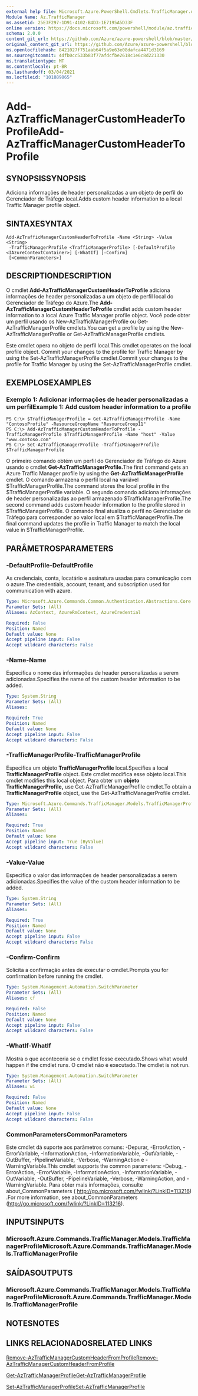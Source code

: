 ```yaml
---
external help file: Microsoft.Azure.PowerShell.Cmdlets.TrafficManager.dll-Help.xml
Module Name: Az.TrafficManager
ms.assetid: 25E3F297-1D91-4102-B4D3-1E7195A5D33F
online version: https://docs.microsoft.com/powershell/module/az.trafficmanager/add-aztrafficmanagercustomheadertoprofile
schema: 2.0.0
content_git_url: https://github.com/Azure/azure-powershell/blob/master/src/TrafficManager/TrafficManager/help/Add-AzTrafficManagerCustomHeaderToProfile.md
original_content_git_url: https://github.com/Azure/azure-powershell/blob/master/src/TrafficManager/TrafficManager/help/Add-AzTrafficManagerCustomHeaderToProfile.md
ms.openlocfilehash: 8421027f751aab64f5a9e63e08dafca4471d3169
ms.sourcegitcommit: 4dfb0cc533b83f77afdcfbe2618c1e6c8d221330
ms.translationtype: MT
ms.contentlocale: pt-BR
ms.lasthandoff: 03/04/2021
ms.locfileid: "101889865"
---
```

# <span data-ttu-id="2b7b5-101">Add-AzTrafficManagerCustomHeaderToProfile</span><span class="sxs-lookup"><span data-stu-id="2b7b5-101">Add-AzTrafficManagerCustomHeaderToProfile</span></span>

## <span data-ttu-id="2b7b5-102">SYNOPSIS</span><span class="sxs-lookup"><span data-stu-id="2b7b5-102">SYNOPSIS</span></span>
<span data-ttu-id="2b7b5-103">Adiciona informações de header personalizadas a um objeto de perfil do Gerenciador de Tráfego local.</span><span class="sxs-lookup"><span data-stu-id="2b7b5-103">Adds custom header information to a local Traffic Manager profile object.</span></span>

## <span data-ttu-id="2b7b5-104">SINTAXE</span><span class="sxs-lookup"><span data-stu-id="2b7b5-104">SYNTAX</span></span>

```
Add-AzTrafficManagerCustomHeaderToProfile -Name <String> -Value <String>
 -TrafficManagerProfile <TrafficManagerProfile> [-DefaultProfile <IAzureContextContainer>] [-WhatIf] [-Confirm]
 [<CommonParameters>]
```

## <span data-ttu-id="2b7b5-105">DESCRIPTION</span><span class="sxs-lookup"><span data-stu-id="2b7b5-105">DESCRIPTION</span></span>
<span data-ttu-id="2b7b5-106">O cmdlet **Add-AzTrafficManagerCustomHeaderToProfile** adiciona informações de header personalizadas a um objeto de perfil local do Gerenciador de Tráfego do Azure.</span><span class="sxs-lookup"><span data-stu-id="2b7b5-106">The **Add-AzTrafficManagerCustomHeaderToProfile** cmdlet adds custom header information to a local Azure Traffic Manager profile object.</span></span>
<span data-ttu-id="2b7b5-107">Você pode obter um perfil usando os New-AzTrafficManagerProfile ou Get-AzTrafficManagerProfile cmdlets.</span><span class="sxs-lookup"><span data-stu-id="2b7b5-107">You can get a profile by using the New-AzTrafficManagerProfile or Get-AzTrafficManagerProfile cmdlets.</span></span>

<span data-ttu-id="2b7b5-108">Este cmdlet opera no objeto de perfil local.</span><span class="sxs-lookup"><span data-stu-id="2b7b5-108">This cmdlet operates on the local profile object.</span></span>
<span data-ttu-id="2b7b5-109">Commit your changes to the profile for Traffic Manager by using the Set-AzTrafficManagerProfile cmdlet.</span><span class="sxs-lookup"><span data-stu-id="2b7b5-109">Commit your changes to the profile for Traffic Manager by using the Set-AzTrafficManagerProfile cmdlet.</span></span>

## <span data-ttu-id="2b7b5-110">EXEMPLOS</span><span class="sxs-lookup"><span data-stu-id="2b7b5-110">EXAMPLES</span></span>

### <span data-ttu-id="2b7b5-111">Exemplo 1: Adicionar informações de header personalizadas a um perfil</span><span class="sxs-lookup"><span data-stu-id="2b7b5-111">Example 1: Add custom header information to a profile</span></span>
```
PS C:\> $TrafficManagerProfile = Get-AzTrafficManagerProfile -Name "ContosoProfile" -ResourceGroupName "ResourceGroup11"
PS C:\> Add-AzTrafficManagerCustomHeaderToProfile -TrafficManagerProfile $TrafficManagerProfile -Name "host" -Value "www.contoso.com"
PS C:\> Set-AzTrafficManagerProfile -TrafficManagerProfile $TrafficManagerProfile
```

<span data-ttu-id="2b7b5-112">O primeiro comando obtém um perfil do Gerenciador de Tráfego do Azure usando o cmdlet **Get-AzTrafficManagerProfile.**</span><span class="sxs-lookup"><span data-stu-id="2b7b5-112">The first command gets an Azure Traffic Manager profile by using the **Get-AzTrafficManagerProfile** cmdlet.</span></span>
<span data-ttu-id="2b7b5-113">O comando armazena o perfil local na variável $TrafficManagerProfile.</span><span class="sxs-lookup"><span data-stu-id="2b7b5-113">The command stores the local profile in the $TrafficManagerProfile variable.</span></span>
<span data-ttu-id="2b7b5-114">O segundo comando adiciona informações de header personalizadas ao perfil armazenado $TrafficManagerProfile.</span><span class="sxs-lookup"><span data-stu-id="2b7b5-114">The second command adds custom header information to the profile stored in $TrafficManagerProfile.</span></span>
<span data-ttu-id="2b7b5-115">O comando final atualiza o perfil no Gerenciador de Tráfego para corresponder ao valor local em $TrafficManagerProfile.</span><span class="sxs-lookup"><span data-stu-id="2b7b5-115">The final command updates the profile in Traffic Manager to match the local value in $TrafficManagerProfile.</span></span>

## <span data-ttu-id="2b7b5-116">PARÂMETROS</span><span class="sxs-lookup"><span data-stu-id="2b7b5-116">PARAMETERS</span></span>

### <span data-ttu-id="2b7b5-117">-DefaultProfile</span><span class="sxs-lookup"><span data-stu-id="2b7b5-117">-DefaultProfile</span></span>
<span data-ttu-id="2b7b5-118">As credenciais, conta, locatário e assinatura usadas para comunicação com o azure.</span><span class="sxs-lookup"><span data-stu-id="2b7b5-118">The credentials, account, tenant, and subscription used for communication with azure.</span></span>

```yaml
Type: Microsoft.Azure.Commands.Common.Authentication.Abstractions.Core.IAzureContextContainer
Parameter Sets: (All)
Aliases: AzContext, AzureRmContext, AzureCredential

Required: False
Position: Named
Default value: None
Accept pipeline input: False
Accept wildcard characters: False
```

### <span data-ttu-id="2b7b5-119">-Name</span><span class="sxs-lookup"><span data-stu-id="2b7b5-119">-Name</span></span>
<span data-ttu-id="2b7b5-120">Especifica o nome das informações de header personalizadas a serem adicionadas.</span><span class="sxs-lookup"><span data-stu-id="2b7b5-120">Specifies the name of the custom header information to be added.</span></span>

```yaml
Type: System.String
Parameter Sets: (All)
Aliases:

Required: True
Position: Named
Default value: None
Accept pipeline input: False
Accept wildcard characters: False
```

### <span data-ttu-id="2b7b5-121">-TrafficManagerProfile</span><span class="sxs-lookup"><span data-stu-id="2b7b5-121">-TrafficManagerProfile</span></span>
<span data-ttu-id="2b7b5-122">Especifica um objeto **TrafficManagerProfile** local.</span><span class="sxs-lookup"><span data-stu-id="2b7b5-122">Specifies a local **TrafficManagerProfile** object.</span></span>
<span data-ttu-id="2b7b5-123">Este cmdlet modifica esse objeto local.</span><span class="sxs-lookup"><span data-stu-id="2b7b5-123">This cmdlet modifies this local object.</span></span>
<span data-ttu-id="2b7b5-124">Para obter um **objeto TrafficManagerProfile,** use Get-AzTrafficManagerProfile cmdlet.</span><span class="sxs-lookup"><span data-stu-id="2b7b5-124">To obtain a **TrafficManagerProfile** object, use the Get-AzTrafficManagerProfile cmdlet.</span></span>

```yaml
Type: Microsoft.Azure.Commands.TrafficManager.Models.TrafficManagerProfile
Parameter Sets: (All)
Aliases:

Required: True
Position: Named
Default value: None
Accept pipeline input: True (ByValue)
Accept wildcard characters: False
```

### <span data-ttu-id="2b7b5-125">-Value</span><span class="sxs-lookup"><span data-stu-id="2b7b5-125">-Value</span></span>
<span data-ttu-id="2b7b5-126">Especifica o valor das informações de header personalizadas a serem adicionadas.</span><span class="sxs-lookup"><span data-stu-id="2b7b5-126">Specifies the value of the custom header information to be added.</span></span>

```yaml
Type: System.String
Parameter Sets: (All)
Aliases:

Required: True
Position: Named
Default value: None
Accept pipeline input: False
Accept wildcard characters: False
```

### <span data-ttu-id="2b7b5-127">-Confirm</span><span class="sxs-lookup"><span data-stu-id="2b7b5-127">-Confirm</span></span>
<span data-ttu-id="2b7b5-128">Solicita a confirmação antes de executar o cmdlet.</span><span class="sxs-lookup"><span data-stu-id="2b7b5-128">Prompts you for confirmation before running the cmdlet.</span></span>

```yaml
Type: System.Management.Automation.SwitchParameter
Parameter Sets: (All)
Aliases: cf

Required: False
Position: Named
Default value: None
Accept pipeline input: False
Accept wildcard characters: False
```

### <span data-ttu-id="2b7b5-129">-WhatIf</span><span class="sxs-lookup"><span data-stu-id="2b7b5-129">-WhatIf</span></span>
<span data-ttu-id="2b7b5-130">Mostra o que aconteceria se o cmdlet fosse executado.</span><span class="sxs-lookup"><span data-stu-id="2b7b5-130">Shows what would happen if the cmdlet runs.</span></span> <span data-ttu-id="2b7b5-131">O cmdlet não é executado.</span><span class="sxs-lookup"><span data-stu-id="2b7b5-131">The cmdlet is not run.</span></span>

```yaml
Type: System.Management.Automation.SwitchParameter
Parameter Sets: (All)
Aliases: wi

Required: False
Position: Named
Default value: None
Accept pipeline input: False
Accept wildcard characters: False
```

### <span data-ttu-id="2b7b5-132">CommonParameters</span><span class="sxs-lookup"><span data-stu-id="2b7b5-132">CommonParameters</span></span>
<span data-ttu-id="2b7b5-133">Este cmdlet dá suporte aos parâmetros comuns: -Depurar, -ErrorAction, -ErrorVariable, -InformationAction, -InformationVariable, -OutVariable, -OutBuffer, -PipelineVariable, -Verbose, -WarningAction e -WarningVariable.</span><span class="sxs-lookup"><span data-stu-id="2b7b5-133">This cmdlet supports the common parameters: -Debug, -ErrorAction, -ErrorVariable, -InformationAction, -InformationVariable, -OutVariable, -OutBuffer, -PipelineVariable, -Verbose, -WarningAction, and -WarningVariable.</span></span> <span data-ttu-id="2b7b5-134">Para obter mais informações, consulte about_CommonParameters ( http://go.microsoft.com/fwlink/?LinkID=113216) .</span><span class="sxs-lookup"><span data-stu-id="2b7b5-134">For more information, see about_CommonParameters (http://go.microsoft.com/fwlink/?LinkID=113216).</span></span>

## <span data-ttu-id="2b7b5-135">INPUTS</span><span class="sxs-lookup"><span data-stu-id="2b7b5-135">INPUTS</span></span>

### <span data-ttu-id="2b7b5-136">Microsoft.Azure.Commands.TrafficManager.Models.TrafficManagerProfile</span><span class="sxs-lookup"><span data-stu-id="2b7b5-136">Microsoft.Azure.Commands.TrafficManager.Models.TrafficManagerProfile</span></span>

## <span data-ttu-id="2b7b5-137">SAÍDAS</span><span class="sxs-lookup"><span data-stu-id="2b7b5-137">OUTPUTS</span></span>

### <span data-ttu-id="2b7b5-138">Microsoft.Azure.Commands.TrafficManager.Models.TrafficManagerProfile</span><span class="sxs-lookup"><span data-stu-id="2b7b5-138">Microsoft.Azure.Commands.TrafficManager.Models.TrafficManagerProfile</span></span>

## <span data-ttu-id="2b7b5-139">NOTES</span><span class="sxs-lookup"><span data-stu-id="2b7b5-139">NOTES</span></span>

## <span data-ttu-id="2b7b5-140">LINKS RELACIONADOS</span><span class="sxs-lookup"><span data-stu-id="2b7b5-140">RELATED LINKS</span></span>

[<span data-ttu-id="2b7b5-141">Remove-AzTrafficManagerCustomHeaderFromProfile</span><span class="sxs-lookup"><span data-stu-id="2b7b5-141">Remove-AzTrafficManagerCustomHeaderFromProfile</span></span>](./Remove-AzTrafficManagerCustomHeaderFromProfile.md)

[<span data-ttu-id="2b7b5-142">Get-AzTrafficManagerProfile</span><span class="sxs-lookup"><span data-stu-id="2b7b5-142">Get-AzTrafficManagerProfile</span></span>](./Get-AzTrafficManagerProfile.md)

[<span data-ttu-id="2b7b5-143">Set-AzTrafficManagerProfile</span><span class="sxs-lookup"><span data-stu-id="2b7b5-143">Set-AzTrafficManagerProfile</span></span>](./Set-AzTrafficManagerProfile.md)
